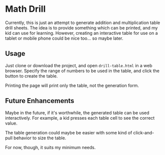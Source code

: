 # Math Drill #

Currently, this is just an attempt to generate addition and multiplication table
drill sheets. The idea is to provide something which can be printed, and my kid
can use for learning. However, creating an interactive table for use on a tablet
or mobile phone could be nice too... so maybe later.


## Usage ##

Just clone or download the project, and open `drill-table.html` in a web
browser. Specify the range of numbers to be used in the table, and click
the button to create the table.

Printing the page will print only the table, not the generation form.


## Future Enhancements ##

Maybe in the future, if it's worthwhile, the generated table can be used
interactively. For example, a kid presses each table cell to see the correct
value.

The table generation could maybe be easier with some kind of click-and-pull
behavior to size the table.

For now, though, it suits my minimum needs.
